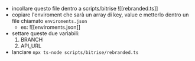 * incollare questo file dentro a scripts/bitrise
  ![[rebranded.ts]]
* copiare l'enviroment che sarà un array di key, value e metterlo dentro un file chiamato `enviroments.json`
	* es: ![[enviroments.json]]
* settare queste due variabili:
	1. BRANCH
	2. API_URL
* lanciare `npx ts-node scripts/bitrise/rebranded.ts`